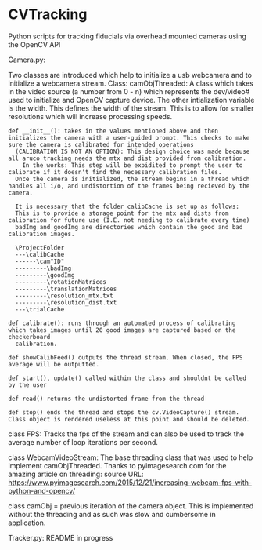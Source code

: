 # CVTracking
Python scripts for tracking fiducials via overhead mounted cameras using the OpenCV API

Camera.py:

  Two classes are introduced which help to initialize a usb webcamera and to initialize a webcamera stream. 
  Class: camObjThreaded:
    A class which takes in the video source (a number from 0 - n) which represents the dev/video# used to initialize and OpenCV capture device.
    The other intialization variable is the width. This defines the width of the stream. This is to allow for smaller resolutions which will increase processing speeds.

    def __init__(): takes in the values mentioned above and then initializes the camera with a user-guided prompt. This checks to make sure the camera is calibrated for intended operations
      (CALIBRATION IS NOT AN OPTION): This design choice was made because all aruco tracking needs the mtx and dist provided from calibration. 
        In the works: This step will be expidited to prompt the user to calibrate if it doesn't find the necessary calibration files.
      Once the camera is initialized, the stream begins in a thread which handles all i/o, and undistortion of the frames being recieved by the camera.

      It is necessary that the folder calibCache is set up as follows:
      This is to provide a storage point for the mtx and dists from calibration for future use (I.E. not needing to calibrate every time)
      badImg and goodImg are directories which contain the good and bad calibration images.

      \ProjectFolder
      ---\calibCache
      ------\cam"ID"
      ---------\badImg
      ---------\goodImg
      ---------\rotationMatrices
      ---------\translationMatrices
      ---------\resolution_mtx.txt
      ---------\resolution_dist.txt
      ---\trialCache

    def calibrate(): runs through an automated process of calibrating which takes images until 20 good images are captured based on the checkerboard
      calibration.

    def showCalibFeed() outputs the thread stream. When closed, the FPS average will be outputted.

    def start(), update() called within the class and shouldnt be called by the user

    def read() returns the undistorted frame from the thread

    def stop() ends the thread and stops the cv.VideoCapture() stream. Class object is rendered useless at this point and should be deleted.

  class FPS:
    Tracks the fps of the stream and can also be used to track the average number of loop iterations per second.
    
  class WebcamVideoStream:
    The base threading class that was used to help implement camObjThreaded. Thanks to pyimagesearch.com for the amazing article on threading:
      source URL: https://www.pyimagesearch.com/2015/12/21/increasing-webcam-fps-with-python-and-opencv/
  
  class camObj = previous iteration of the camera object. This is implemented without the threading and as such was slow and cumbersome in application.
  
Tracker.py:
  README in progress
  
  
